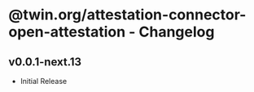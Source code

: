 # @twin.org/attestation-connector-open-attestation - Changelog

## v0.0.1-next.13

- Initial Release
